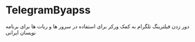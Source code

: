 # TelegramByapss
دور زدن فیلترینگ تلگرام به کمک ورکر برای استفاده در سرور ها و ربات ها برای برنامه نویسان ایرانی
